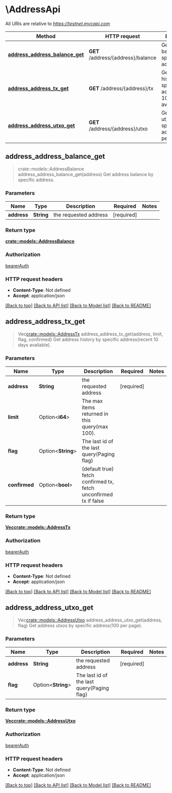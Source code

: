 # \AddressApi

All URIs are relative to *https://testnet.mvcapi.com*

Method | HTTP request | Description
------------- | ------------- | -------------
[**address_address_balance_get**](AddressApi.md#address_address_balance_get) | **GET** /address/{address}/balance | Get address balance by specific address.
[**address_address_tx_get**](AddressApi.md#address_address_tx_get) | **GET** /address/{address}/tx | Get address history by specific address(recent 10 days available).
[**address_address_utxo_get**](AddressApi.md#address_address_utxo_get) | **GET** /address/{address}/utxo | Get address utxos by specific address(100 per page).



## address_address_balance_get

> crate::models::AddressBalance address_address_balance_get(address)
Get address balance by specific address.

### Parameters


Name | Type | Description  | Required | Notes
------------- | ------------- | ------------- | ------------- | -------------
**address** | **String** | the requested address | [required] |

### Return type

[**crate::models::AddressBalance**](AddressBalance.md)

### Authorization

[bearerAuth](../README.md#bearerAuth)

### HTTP request headers

- **Content-Type**: Not defined
- **Accept**: application/json

[[Back to top]](#) [[Back to API list]](../README.md#documentation-for-api-endpoints) [[Back to Model list]](../README.md#documentation-for-models) [[Back to README]](../README.md)


## address_address_tx_get

> Vec<crate::models::AddressTx> address_address_tx_get(address, limit, flag, confirmed)
Get address history by specific address(recent 10 days available).

### Parameters


Name | Type | Description  | Required | Notes
------------- | ------------- | ------------- | ------------- | -------------
**address** | **String** | the requested address | [required] |
**limit** | Option<**i64**> | The max items returned in this query(max 100). |  |
**flag** | Option<**String**> | The last id of the last query(Paging flag) |  |
**confirmed** | Option<**bool**> | (default true) fetch confirmed tx, fetch unconfirmed tx if false |  |

### Return type

[**Vec<crate::models::AddressTx>**](AddressTx.md)

### Authorization

[bearerAuth](../README.md#bearerAuth)

### HTTP request headers

- **Content-Type**: Not defined
- **Accept**: application/json

[[Back to top]](#) [[Back to API list]](../README.md#documentation-for-api-endpoints) [[Back to Model list]](../README.md#documentation-for-models) [[Back to README]](../README.md)


## address_address_utxo_get

> Vec<crate::models::AddressUtxo> address_address_utxo_get(address, flag)
Get address utxos by specific address(100 per page).

### Parameters


Name | Type | Description  | Required | Notes
------------- | ------------- | ------------- | ------------- | -------------
**address** | **String** | the requested address | [required] |
**flag** | Option<**String**> | The last id of the last query(Paging flag) |  |

### Return type

[**Vec<crate::models::AddressUtxo>**](AddressUtxo.md)

### Authorization

[bearerAuth](../README.md#bearerAuth)

### HTTP request headers

- **Content-Type**: Not defined
- **Accept**: application/json

[[Back to top]](#) [[Back to API list]](../README.md#documentation-for-api-endpoints) [[Back to Model list]](../README.md#documentation-for-models) [[Back to README]](../README.md)


